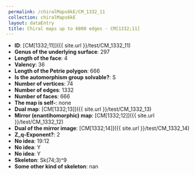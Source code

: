 ```yaml
--- 
 permalink: /chiralMaps6kE/CM_1332_11 
 collection: chiralMaps6kE
 layout: dataEntry
 title: Chiral maps up to 6000 edges - CM[1332;11]
---
```


- **ID**: [CM[1332;11]]({{ site.url }}/test/CM_1332_11)
- **Genus of the underlying surface**: 297
- **Length of the face**: 4
- **Valency**: 36
- **Length of the Petrie polygon**: 666
- **Is the automorphism group solvable?**: S
- **Number of vertices**: 74
- **Number of edges**: 1332
- **Number of faces**: 666
- **The map is self-**: none
- **Dual map**: [CM[1332;13]]({{ site.url }}/test/CM_1332_13)
- **Mirror (enantihomorphic) map**: [CM[1332;12]]({{ site.url }}/test/CM_1332_12)
- **Dual of the mirror image**: [CM[1332;14]]({{ site.url }}/test/CM_1332_14)
- **Z_q-Exponent?**: 2
- **No idea**:  19:12
- **No idea**: Y
- **No idea**: Y
- **Skeleton**: Sk(74;3)^9
- **Some other kind of skeleton**: nan
